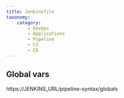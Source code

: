 ```yaml
---
title: Jenkinsfile
taxonomy:
    category:
        - DevOps
        - Applications
        - Pipeline
        - CI
        - CD
---
```


## Global vars
https://JENKINS_URL/pipeline-syntax/globals

